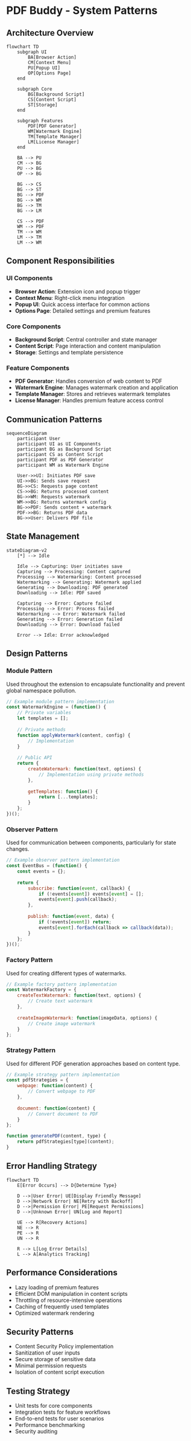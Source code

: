 # PDF Buddy - System Patterns

## Architecture Overview

```mermaid
flowchart TD
    subgraph UI
        BA[Browser Action]
        CM[Context Menu]
        PU[Popup UI]
        OP[Options Page]
    end
    
    subgraph Core
        BG[Background Script]
        CS[Content Script]
        ST[Storage]
    end
    
    subgraph Features
        PDF[PDF Generator]
        WM[Watermark Engine]
        TM[Template Manager]
        LM[License Manager]
    end
    
    BA --> PU
    CM --> BG
    PU --> BG
    OP --> BG
    
    BG --> CS
    BG --> ST
    BG --> PDF
    BG --> WM
    BG --> TM
    BG --> LM
    
    CS --> PDF
    WM --> PDF
    TM --> WM
    LM --> TM
    LM --> WM
```

## Component Responsibilities

### UI Components
- **Browser Action**: Extension icon and popup trigger
- **Context Menu**: Right-click menu integration
- **Popup UI**: Quick access interface for common actions
- **Options Page**: Detailed settings and premium features

### Core Components
- **Background Script**: Central controller and state manager
- **Content Script**: Page interaction and content manipulation
- **Storage**: Settings and template persistence

### Feature Components
- **PDF Generator**: Handles conversion of web content to PDF
- **Watermark Engine**: Manages watermark creation and application
- **Template Manager**: Stores and retrieves watermark templates
- **License Manager**: Handles premium feature access control

## Communication Patterns

```mermaid
sequenceDiagram
    participant User
    participant UI as UI Components
    participant BG as Background Script
    participant CS as Content Script
    participant PDF as PDF Generator
    participant WM as Watermark Engine
    
    User->>UI: Initiates PDF save
    UI->>BG: Sends save request
    BG->>CS: Requests page content
    CS->>BG: Returns processed content
    BG->>WM: Requests watermark
    WM->>BG: Returns watermark config
    BG->>PDF: Sends content + watermark
    PDF->>BG: Returns PDF data
    BG->>User: Delivers PDF file
```

## State Management

```mermaid
stateDiagram-v2
    [*] --> Idle
    
    Idle --> Capturing: User initiates save
    Capturing --> Processing: Content captured
    Processing --> Watermarking: Content processed
    Watermarking --> Generating: Watermark applied
    Generating --> Downloading: PDF generated
    Downloading --> Idle: PDF saved
    
    Capturing --> Error: Capture failed
    Processing --> Error: Process failed
    Watermarking --> Error: Watermark failed
    Generating --> Error: Generation failed
    Downloading --> Error: Download failed
    
    Error --> Idle: Error acknowledged
```

## Design Patterns

### Module Pattern
Used throughout the extension to encapsulate functionality and prevent global namespace pollution.

```javascript
// Example module pattern implementation
const WatermarkEngine = (function() {
    // Private variables
    let templates = [];
    
    // Private methods
    function applyWatermark(content, config) {
        // Implementation
    }
    
    // Public API
    return {
        createWatermark: function(text, options) {
            // Implementation using private methods
        },
        
        getTemplates: function() {
            return [...templates];
        }
    };
})();
```

### Observer Pattern
Used for communication between components, particularly for state changes.

```javascript
// Example observer pattern implementation
const EventBus = (function() {
    const events = {};
    
    return {
        subscribe: function(event, callback) {
            if (!events[event]) events[event] = [];
            events[event].push(callback);
        },
        
        publish: function(event, data) {
            if (!events[event]) return;
            events[event].forEach(callback => callback(data));
        }
    };
})();
```

### Factory Pattern
Used for creating different types of watermarks.

```javascript
// Example factory pattern implementation
const WatermarkFactory = {
    createTextWatermark: function(text, options) {
        // Create text watermark
    },
    
    createImageWatermark: function(imageData, options) {
        // Create image watermark
    }
};
```

### Strategy Pattern
Used for different PDF generation approaches based on content type.

```javascript
// Example strategy pattern implementation
const pdfStrategies = {
    webpage: function(content) {
        // Convert webpage to PDF
    },
    
    document: function(content) {
        // Convert document to PDF
    }
};

function generatePDF(content, type) {
    return pdfStrategies[type](content);
}
```

## Error Handling Strategy

```mermaid
flowchart TD
    E[Error Occurs] --> D{Determine Type}
    
    D -->|User Error| UE[Display Friendly Message]
    D -->|Network Error| NE[Retry with Backoff]
    D -->|Permission Error| PE[Request Permissions]
    D -->|Unknown Error| UN[Log and Report]
    
    UE --> R[Recovery Actions]
    NE --> R
    PE --> R
    UN --> R
    
    R --> L[Log Error Details]
    L --> A[Analytics Tracking]
```

## Performance Considerations
- Lazy loading of premium features
- Efficient DOM manipulation in content scripts
- Throttling of resource-intensive operations
- Caching of frequently used templates
- Optimized watermark rendering

## Security Patterns
- Content Security Policy implementation
- Sanitization of user inputs
- Secure storage of sensitive data
- Minimal permission requests
- Isolation of content script execution

## Testing Strategy
- Unit tests for core components
- Integration tests for feature workflows
- End-to-end tests for user scenarios
- Performance benchmarking
- Security auditing
